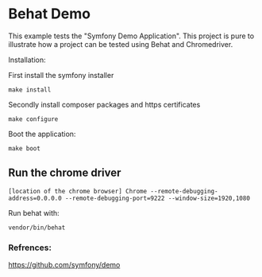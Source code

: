 Behat Demo 
========================

This example tests the "Symfony Demo Application". This project is pure to illustrate how a project can be tested using 
Behat and Chromedriver.

Installation:

First install the symfony installer
```shell
make install
```

Secondly install composer packages and https certificates
```shell
make configure
```

Boot the application:
```shell
make boot
```

## Run the chrome driver
```shell
[location of the chrome browser] Chrome --remote-debugging-address=0.0.0.0 --remote-debugging-port=9222 --window-size=1920,1080
```

Run behat with:
```shell
vendor/bin/behat
```

### Refrences:
https://github.com/symfony/demo

